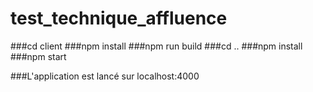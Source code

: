 # test_technique_affluence
###cd client
###npm install
###npm run build
###cd ..
###npm install
###npm start


###L'application est lancé sur localhost:4000
